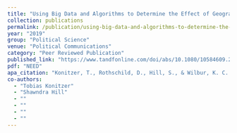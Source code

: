 ```yaml
---
title: "Using Big Data and Algorithms to Determine the Effect of Geographically Targeted Advertising on Vote Intention: Evidence From the 2012 U.S. Presidential Election"
collection: publications
permalink: /publication/using-big-data-and-algorithms-to-determine-the-effect-of-geographically-targeted
year: "2019"
group: "Political Science"
venue: "Political Communications"
category: "Peer Reviewed Publication"
published_link: "https://www.tandfonline.com/doi/abs/10.1080/10584609.2018.1467985"
pdf: "NEED"
apa_citation: "Konitzer, T., Rothschild, D., Hill, S., & Wilbur, K. C. (2018). Using Big Data and Algorithms to Determine the Effect of Geographically Targeted Advertising on Vote Intention: Evidence From the 2012 U.S. Presidential Election. Political Communication, 36(1), 1-16. https://doi.org/10.1080/10584609.2018.1467985"
co-authors:
  - "Tobias Konitzer"
  - "Shawndra Hill"
  - ""
  - ""
  - ""
  - ""
---
```

